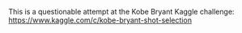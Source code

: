 This is a questionable attempt at the Kobe Bryant Kaggle challenge: https://www.kaggle.com/c/kobe-bryant-shot-selection
